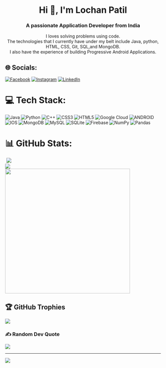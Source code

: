 <h1 align="center">Hi 👋, I'm Lochan Patil</h1>
<h3 align="center">A passionate Application Developer from India</h3>

<p align="center">I loves solving problems using code.<br>The technologies that I currently have under my belt include Java, python, HTML, CSS, Git, SQL,and MongoDB.<br>I also have the experience of building Progressive Android Applications.</p>


## 🌐 Socials:
[![Facebook](https://img.shields.io/badge/Facebook-%231877F2.svg?logo=Facebook&logoColor=white)](https://facebook.com/https://www.facebook.com/patil.lochan.5/) [![Instagram](https://img.shields.io/badge/Instagram-%23E4405F.svg?logo=Instagram&logoColor=white)](https://instagram.com/https://www.instagram.com/l_o_c_h_a_n__patil_/) [![LinkedIn](https://img.shields.io/badge/LinkedIn-%230077B5.svg?logo=linkedin&logoColor=white)](https://www.linkedin.com/in/lochan-patil) 

<!-- [![LinkedIn](https://img.shields.io/badge/LinkedIn-%230077B5.svg?logo=linkedin&logoColor=white)](https://linkedin.com/in/https://www.linkedin.com/in/lochan-patil) -->

# 💻 Tech Stack:
![Java](https://img.shields.io/badge/java-%23ED8B00.svg?style=for-the-badge&logo=java&logoColor=white)  ![Python](https://img.shields.io/badge/python-3670A0?style=for-the-badge&logo=python&logoColor=ffdd54) ![C++](https://img.shields.io/badge/c++-%2300599C.svg?style=for-the-badge&logo=c%2B%2B&logoColor=white) ![CSS3](https://img.shields.io/badge/css3-%231572B6.svg?style=for-the-badge&logo=css3&logoColor=white) ![HTML5](https://img.shields.io/badge/html5-%23E34F26.svg?style=for-the-badge&logo=html5&logoColor=white) ![Google Cloud](https://img.shields.io/badge/Google%20Cloud-%234285F4.svg?style=for-the-badge&logo=google-cloud&logoColor=white) ![ANDROID](https://img.shields.io/badge/android-%2320232a.svg?style=for-the-badge&logo=android&logoColor=%a4c639) ![IOS](https://img.shields.io/badge/IOS-%2320232a.svg?style=for-the-badge&logo=apple&logoColor=white) ![MongoDB](https://img.shields.io/badge/MongoDB-%234ea94b.svg?style=for-the-badge&logo=mongodb&logoColor=white) ![MySQL](https://img.shields.io/badge/mysql-%2300f.svg?style=for-the-badge&logo=mysql&logoColor=white) ![SQLite](https://img.shields.io/badge/sqlite-%2307405e.svg?style=for-the-badge&logo=sqlite&logoColor=white) ![Firebase](https://img.shields.io/badge/firebase-%23039BE5.svg?style=for-the-badge&logo=firebase) ![NumPy](https://img.shields.io/badge/numpy-%23013243.svg?style=for-the-badge&logo=numpy&logoColor=white) ![Pandas](https://img.shields.io/badge/pandas-%23150458.svg?style=for-the-badge&logo=pandas&logoColor=white)
# 📊 GitHub Stats:
<img align=center/>
<img src = "https://github-readme-stats.vercel.app/api?username=Lochan2001&count_private=true&&show_icons=true&title_color=ffffff&icon_color=bb2acf&text_color=daf7dc&bg_color=151515"/><br/>
<img src ="https://github-readme-streak-stats.herokuapp.com/?user=Lochan2001&theme=dark&hide_border=false"/><br/>
<img src="https://github-readme-stats.vercel.app/api/top-langs/?username=Lochan2001&count_private=true&layout=compact&theme=radical" width="404"/>

## 🏆 GitHub Trophies
![](https://github-profile-trophy.vercel.app/?username=Lochan2001&theme=radical&no-frame=false&no-bg=true&margin-w=4)

### ✍️ Random Dev Quote
![](https://quotes-github-readme.vercel.app/api?type=horizontal&theme=radical)

---
[![](https://visitcount.itsvg.in/api?id=Lochan2001&icon=0&color=0)](https://visitcount.itsvg.in)

<!--   ##  you can help me by Donating
  [![BuyMeACoffee](https://img.shields.io/badge/Buy%20Me%20a%20Coffee-ffdd00?style=for-the-badge&logo=buy-me-a-coffee&logoColor=black)](https://buymeacoffee.com/https://www.buymeacoffee.com/patillocha2) 

   -->

